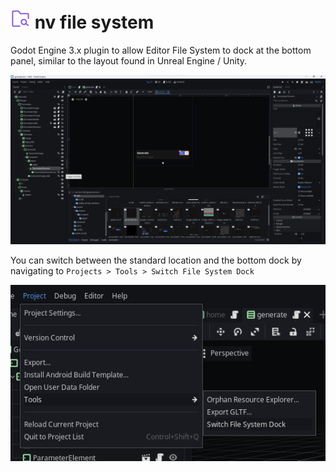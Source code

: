 # <img src="./assets/icon.svg" width="32" height="32"> nv file system

Godot Engine 3.x plugin to allow Editor File System to dock at the bottom panel, similar to the layout found in Unreal Engine / Unity.

![editor_full](/assets/editor_full.png)

You can switch between the standard location and the bottom dock by navigating to `Projects > Tools > Switch File System Dock`

![menu_item](/assets/menu_item.png)